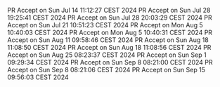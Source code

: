 PR Accept on Sun Jul 14 11:12:27 CEST 2024
PR Accept on Sun Jul 28 19:25:41 CEST 2024
PR Accept on Sun Jul 28 20:03:29 CEST 2024
PR Accept on Sun Jul 21 10:51:23 CEST 2024
PR Accept on Mon Aug  5 10:40:03 CEST 2024
PR Accept on Mon Aug  5 10:40:31 CEST 2024
PR Accept on Sun Aug 11 09:58:46 CEST 2024
PR Accept on Sun Aug 18 11:08:50 CEST 2024
PR Accept on Sun Aug 18 11:08:56 CEST 2024
PR Accept on Sun Aug 25 08:23:37 CEST 2024
PR Accept on Sun Sep  1 09:29:34 CEST 2024
PR Accept on Sun Sep  8 08:21:00 CEST 2024
PR Accept on Sun Sep  8 08:21:06 CEST 2024
PR Accept on Sun Sep 15 09:56:03 CEST 2024
